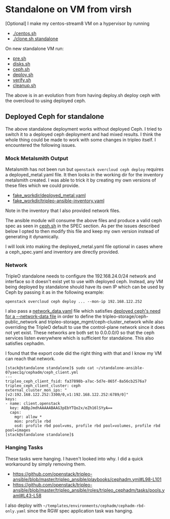 # Standalone on VM from virsh

[Optional] I make my centos-stream8 VM on a hypervisor by running
- [./centos.sh](https://github.com/fultonj/tripleo-laptop/blob/master/centos.sh)
- [./clone.sh standalone](https://github.com/fultonj/tripleo-laptop/blob/master/clone.sh)

On new standalone VM run:
- [pre.sh](pre.sh)
- [disks.sh](disks.sh)
- [ceph.sh](ceph.sh)
- [deploy.sh](deploy.sh)
- [verify.sh](verify.sh)
- [cleanup.sh](cleanup.sh)

The above is in an evolution from from having deploy.sh deploy ceph
with the overcloud to using deployed ceph.

## Deployed Ceph for standalone

The above standalone deployment works without deployed Ceph.
I tried to switch it to a deployed ceph deployment and had mixed
results. I think the whole thing could be made to work with some
changes in tripleo itself. I encountered the following issues.

### Mock Metalsmith Output

Metalsmith has not been run but `openstack overcloud ceph deploy`
requires a deployed_metal.yaml file. It then looks in the working
dir for the inventory metalsmith created. I was able to trick it
by creating my own versions of these files which we could provide.

- [fake_workdir/deployed_metal.yaml](fake_workdir/deployed_metal.yaml)
- [fake_workdir/tripleo-ansible-inventory.yaml](fake_workdir/tripleo-ansible-inventory.yaml)

Note in the inventory that I also provided network files.

The ansible module will consume the above files and produce a valid
ceph spec as seen in [ceph.sh](ceph.sh) in the SPEC section. As per
the issues described below I opted to then modify this file and keep
my own version instead of generating it dynamically.

I will look into making the deployed_metal.yaml file optional in
cases where a ceph_spec.yaml and inventory are directly provided.

### Network

TripleO standalone needs to configure the 192.168.24.0/24 network
and interface so it doesn't exist yet to use with deployed ceph.
Instead, any VM being deployed by standalone should have its own IP
which can be used by Ceph by passing it as in the following example:

```
openstack overcloud ceph deploy ... --mon-ip 192.168.122.252
```

I also pass a [network_data.yaml](fake_workdir/network_data.yaml) file
which satisfies 
[deployed ceph's need for a --network-data file](https://docs.openstack.org/project-deploy-guide/tripleo-docs/latest/features/deployed_ceph.html#network-options)
in order to define the tripleo-storage/ceph-public_network and 
tripleo-storage_mgmt/ceph-cluster_network while also overriding the
TripleO default to use the control-plane network since it does
not yet exist. These networks are both set to 0.0.0.0/0 so that
the ceph services listen everywhere which is sufficient for
standalone. This also satisfies cephadm.

I found that the export code did the right thing with that and I know
my VM can reach that network.

```
[stack@standalone standalone]$ sudo cat ~/standalone-ansible-07yaec1q/cephadm/ceph_client.yml
---
tripleo_ceph_client_fsid: fa37898b-a7ac-5d7e-865f-8a56cb2576a7
tripleo_ceph_client_cluster: ceph
external_cluster_mon_ips: "[v2:192.168.122.252:3300/0,v1:192.168.122.252:6789/0]"
keys:
- name: client.openstack
  key: AQBpJmdhAAAAABAAG3pEbYTQo2x/eZh16lSYyA==
  caps:
    mgr: allow *
    mon: profile rbd
    osd: profile rbd pool=vms, profile rbd pool=volumes, profile rbd pool=images
[stack@standalone standalone]$
```

### Hanging Tasks

These tasks were hanging. I haven't looked into why. I did a quick
workaround by simply removing them.

- https://github.com/openstack/tripleo-ansible/blob/master/tripleo_ansible/playbooks/cephadm.yml#L98-L101
- https://github.com/openstack/tripleo-ansible/blob/master/tripleo_ansible/roles/tripleo_cephadm/tasks/pools.yaml#L43-L58

I also deploy with
`~/templates/environments/cephadm/cephadm-rbd-only.yaml` since the RGW
spec application task was hanging.
